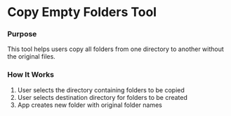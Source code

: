 # Copy Empty Folders Tool

### Purpose
This tool helps users copy all folders from one directory to another without the original files.

### How It Works
1. User selects the directory containing folders to be copied
2. User selects destination directory for folders to be created
3. App creates new folder with original folder names